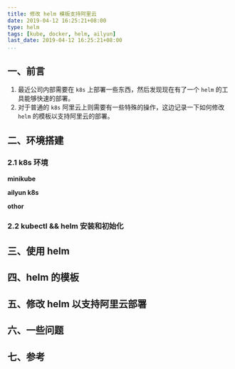 ```yaml
---
title: 修改 helm 模板支持阿里云
date: 2019-04-12 16:25:21+08:00
type: helm
tags: [kube, docker, helm, ailyun]
last_date: 2019-04-12 16:25:21+08:00
...
```


## 一、前言

1. 最近公司内部需要在 `k8s` 上部署一些东西，然后发现现在有了一个 `helm` 的工具能够快速的部署。
2. 对于普通的 `k8s` 阿里云上则需要有一些特殊的操作，这边记录一下如何修改 `helm` 的模板以支持阿里云的部署。


## 二、环境搭建

### 2.1 k8s 环境

**minikube**

**ailyun k8s**

**othor**

### 2.2 kubectl && helm 安装和初始化


## 三、使用 helm

## 四、helm 的模板

## 五、修改 helm 以支持阿里云部署

## 六、一些问题

## 七、参考


